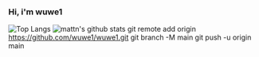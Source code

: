 ### Hi, i'm wuwe1

![Top Langs](https://github-readme-stats.vercel.app/api/top-langs/?username=wuwe1&hide=html)
![mattn's github stats](https://github-readme-stats.vercel.app/api?username=wuwe1&show_icons=true&count_private=true&line_height=40)
git remote add origin https://github.com/wuwe1/wuwe1.git
git branch -M main
git push -u origin main